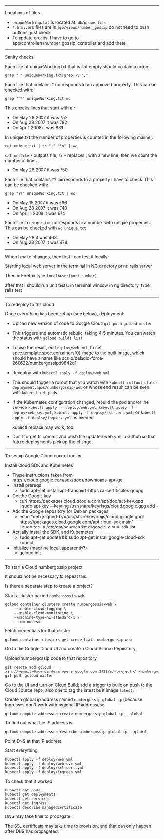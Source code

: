 ----------------------------------------
Locations of files

- `uniqueWorking.txt` is located at: `db/properties`
- `*.html.erb` files are in `app/views/number_gossip`
   do not need to push buttons, just check
- To update credits, I have to go to
  app/controllers/number_gossip_controller and add there.

---------------------------------------
Sanity checks

Each line of uniqueWorking.txt that is not empty should contain a
colon:

```
grep " " uniqueWorking.txt|grep -v ";"
```

Each line that contains * corresponds to an approved property.
This can be checked with:

```
grep "^*" uniqueWorking.txt|wc
```

This checks lines that start with a `*`

- On May 28 2007 it was 752
- On Aug 28 2007 it was 782
- On Apr 1 2008 it was 839

In unique.txt the number of properties is counted in the following manner:
```
cat unique.txt | tr ";" "\n" | wc
```

`cat onefile` - outputs file; `tr` - replaces ; with a new line, then
we count the number of lines.

- On May 28 2007 it was 750.

Each line that contains ?? corresponds to a property I have to check.
This can be checked with:

```
grep "??" uniqueWorking.txt | wc
```

- On May 15 2007 it was 666
- On Aug 28 2007 it was 740
- On April 1 2008 it was 674

Each line in `unique.txt` corresponds to a number with unique properties.
This can be checked with `wc unique.txt`

- On May 28 it was 463.
- On Aug 28 2007 it was 478.

----------------------------------------
When I make changes, then first I can test it locally:

Starting local web server in the terminal in NG directory print:
rails server

Then in Firefox type
`localhost:(port number)`


after that I should run unit tests:
in terminal window in ng directory, type rails test

----------------------------------------
To redeploy to the cloud

Once everything has been set up (see below), deployment:

- Upload new version of code to Google Cloud
  `git push gcloud master`

- This triggers and automatic rebuild, taking 4-5 minutes.  You can
  watch the status with
  `gcloud builds list`

- To use the result, edit `deploy/web.yml`, to set
  spec.template.spec.containers[0].image to the built image, which
  should have a name like
  gcr.io/pelagic-force-260622/numbergossip:f9842d1

- Redeploy with
  `kubectl apply -f deploy/web.yml`

- This should trigger a rollout that you watch with
  `kubectl rollout status deployment.apps/numbergossip-web`
  or whose end result can be seen with
  `kubectl get pods`

- If the Kubernetes configuration changed, rebuild the pod and/or the service
  `kubectl apply -f deploy/web.yml`,
  `kubectl apply -f deploy/web-svc.yml`,
  `kubectl apply -f deploy/ssl-cert.yml`, or
  `kubectl apply -f deploy/ingress.yml` as needed

  kubectl replace may work, too

- Don't forget to commit and push the updated web.yml to Github so
  that future deployments pick up the change.

----------------------------------------
To set up Google Cloud control tooling

Install Cloud SDK and Kubernetes
- These instructions taken from
  https://cloud.google.com/sdk/docs/downloads-apt-get
- Install prereqs
  - sudo apt-get install apt-transport-https ca-certificates gnupg
- Get the Google key
  - curl https://packages.cloud.google.com/apt/doc/apt-key.gpg \
    | sudo apt-key --keyring /usr/share/keyrings/cloud.google.gpg add -
- Add the Google repository for Debian packages
  - echo "deb [signed-by=/usr/share/keyrings/cloud.google.gpg] https://packages.cloud.google.com/apt cloud-sdk main" \
    | sudo tee -a /etc/apt/sources.list.d/google-cloud-sdk.list
- Actually install the SDK, and Kubernetes
  - sudo apt-get update && sudo apt-get install google-cloud-sdk kubectl
- Initialize (machine local, apparently?)
  - gcloud init

----------------------------------------
To start a Cloud numbergossip project

It should not be necessary to repeat this.

Is there a separate step to create a project?

Start a cluster named `numbergossip-web`

```
gcloud container clusters create numbergossip-web \
    --enable-cloud-logging \
    --enable-cloud-monitoring \
    --machine-type=n1-standard-1 \
    --num-nodes=1
```

Fetch credentials for that cluster

```
gcloud container clusters get-credentials numbergossip-web
```

Go to the Google Cloud UI and create a Cloud Source Repository

Upload numbergossip code to that repository

```
git remote add gcloud ssh://<email>@source.developers.google.com:2022/p/<project>/r/numbergossip
git push gcloud master
```

Go to the UI and turn on Cloud Build; add a trigger to build on push
to the Cloud Source repo; also one to tag the latest built image
`latest`.

Create a global ip address named `numbergossip-global-ip` (because
Ingresses don't work with regional IP addresses):

```
gcloud compute addresses create numbergossip-global-ip --global
```

To find out what the IP address is

```
gcloud compute addresses describe numbergossip-global-ip --global
```

Point DNS at that IP address

Start everything

```
kubectl apply -f deploy/web.yml
kubectl apply -f deploy/web-svc.yml
kubectl apply -f deploy/ssl-cert.yml
kubectl apply -f deploy/ingress.yml
```

To check that it worked

```
kubectl get pods
kubectl get deployments
kubectl get services
kubectl get ingress
kubectl describe managedcertificate
```

DNS may take time to propagate.

The SSL certificate may take time to provision, and that can only
happen after DNS has propagated.
